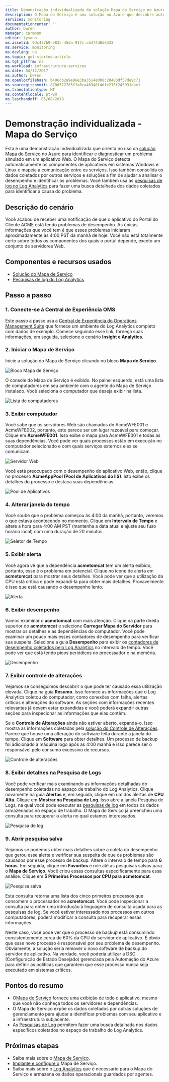 ```yaml
---
title: Demonstração individualizada da solução Mapa do Serviço no Azure | Microsoft Docs
description: O Mapa do Serviço é uma solução no Azure que descobre automaticamente os componentes do aplicativo nos sistemas Windows e Linux, e mapeia a comunicação entre os serviços. Esta é uma demonstração individualizada que orienta no uso do Mapa do Serviço para identificar e diagnosticar um problema simulado em um aplicativo Web.
services: monitoring
documentationcenter: ''
author: bwren
manager: carmonm
editor: tysonn
ms.assetid: 9dc437b9-e83c-45da-917c-cb4f4d8d6333
ms.service: monitoring
ms.devlang: na
ms.topic: get-started-article
ms.tgt_pltfrm: na
ms.workload: infrastructure-services
ms.date: 04/12/2017
ms.author: bwren
ms.openlocfilehash: b406cb2a9e96e3ba3514ed08c20483df57de9c71
ms.sourcegitcommit: 870d372785ffa8ca46346f4dfe215f245931dae1
ms.translationtype: HT
ms.contentlocale: pt-BR
ms.lasthandoff: 05/08/2018
---
```

# <a name="self-paced-demo---service-map"></a>Demonstração individualizada - Mapa do Serviço
Esta é uma demonstração individualizada que orienta no uso da [solução Mapa do Serviço](monitoring-service-map.md) no Azure para identificar e diagnosticar um problema simulado em um aplicativo Web. O Mapa do Serviço detecta automaticamente os componentes de aplicativos em sistemas Windows e Linux e mapeia a comunicação entre os serviços. Isso também consolida os dados coletados por outros serviços e soluções a fim de ajudar a analisar o desempenho e identificar os problemas. Você também usa as [pesquisas de log no Log Analytics](../log-analytics/log-analytics-log-searches.md) para fazer uma busca detalhada dos dados coletados para identificar a causa do problema.


## <a name="scenario-description"></a>Descrição do cenário
Você acabou de receber uma notificação de que o aplicativo do Portal do Cliente ACME está tendo problemas de desempenho. As únicas informações que você tem é que esses problemas iniciaram aproximadamente às 4:00 PST da manhã de hoje. Você não está totalmente certo sobre todos os componentes dos quais o portal depende, exceto um conjunto de servidores Web. 

## <a name="components-and-features-used"></a>Componentes e recursos usados
- [Solução do Mapa de Serviço](monitoring-service-map.md)
- [Pesquisas de log do Log Analytics](../log-analytics/log-analytics-log-searches.md)


## <a name="walkthrough"></a>Passo a passo

### <a name="1-connect-to-the-oms-experience-center"></a>1. Conecte-se à Central de Experiência OMS
Este passo a passo usa a [Central de Experiência do Operations Management Suite](https://experience.mms.microsoft.com/) que fornece um ambiente do Log Analytics completo com dados de exemplo. Comece seguindo esse link, forneça suas informações, em seguida, selecione o cenário **Insight e Analytics**.


### <a name="2-start-service-map"></a>2. Iniciar o Mapa de Serviço
Inicie a solução do Mapa de Serviço clicando no bloco **Mapa de Serviço**.

![Bloco Mapa de Serviço](media/monitoring-walkthrough-servicemap/tile.png)

O console do Mapa de Serviço é exibido. No painel esquerdo, está uma lista de computadores em seu ambiente com o agente do Mapa de Serviço instalado. Você seleciona o computador que deseja exibir na lista.

![Lista de computadores](media/monitoring-walkthrough-servicemap/computer-list.png)


### <a name="3-view-computer"></a>3. Exibir computador
Você sabe que os servidores Web são chamados de AcmeWFE001 e AcmeWFE002, portanto, este parece ser um lugar razoável para começar. Clique em **AcmeWFE001**. Isso exibe o mapa para AcmeWFE001 e todas as suas dependências. Você pode ver quais processos estão em execução no computador selecionado e com quais serviços externos eles se comunicam.

![Servidor Web](media/monitoring-walkthrough-servicemap/web-server.png)

Você está preocupado com o desempenho do aplicativo Web, então, clique no processo **AcmeAppPool (Pool de Aplicativos do IIS)**. Isto exibe os detalhes do processo e destaca suas dependências. 

![Pool de Aplicativos](media/monitoring-walkthrough-servicemap/app-pool.png)


### <a name="4-change-time-window"></a>4. Alterar janela do tempo

Você soube que o problema começou às 4:00 da manhã, portanto, veremos o que estava acontecendo no momento. Clique em **Intervalo de Tempo** e altere a hora para 4:00 AM PST (mantenha a data atual e ajuste seu fuso horário local) com uma duração de 20 minutos.

![Seletor de Tempo](./media/monitoring-walkthrough-servicemap/time-picker.png)


### <a name="5-view-alert"></a>5. Exibir alerta

Você agora vê que a dependência **acmetomcat** tem um alerta exibido, portanto, esse é o problema em potencial. Clique no ícone de alerta em **acmetomcat** para mostrar seus detalhes. Você pode ver que a utilização da CPU está crítica e pode expandi-la para obter mais detalhes. Provavelmente é isso que está causando o desempenho lento. 

![Alerta](./media/monitoring-walkthrough-servicemap/alert.png)


### <a name="6-view-performance"></a>6. Exibir desempenho

Vamos examinar o **acmetomcat** com mais atenção. Clique na parte direita superior do **acmetomcat** e selecione **Carregar Mapa do Servidor** para mostrar os detalhes e as dependências do computador. Você pode examinar um pouco mais esses contadores de desempenho para verificar sua suspeita. Selecione a guia **Desempenho** para exibir os [contadores de desempenho coletados pelo Log Analytics](../log-analytics/log-analytics-data-sources-performance-counters.md) no intervalo de tempo. Você pode ver que está tendo picos periódicos no processador e na memória.

![Desempenho](./media/monitoring-walkthrough-servicemap/performance.png)


### <a name="7-view-change-tracking"></a>7. Exibir controle de alterações
Vejamos se conseguimos descobrir o que pode ter causado essa utilização elevada. Clique na guia **Resumo**. Isso fornece as informações que o Log Analytics coletou do computador, como conexões com falha, alertas críticos e alterações do software. As seções com informações recentes relevantes já devem estar expandidas e você poderá expandir outras seções para inspecionar as informações que elas contêm.


Se o **Controle de Alterações** ainda não estiver aberto, expanda-o. Isso mostra as informações coletadas pela [solução do Controle de Alterações](../log-analytics/log-analytics-change-tracking.md). Parece que houve uma alteração do software feita durante a janela do tempo. Clique em **Software** para obter detalhes. Um processo de backup foi adicionado à máquina logo após as 4:00 manhã e isso parece ser o responsável pelo consumo excessivo de recursos.

![Controle de alterações](./media/monitoring-walkthrough-servicemap/change-tracking.png)



### <a name="8-view-details-in-log-search"></a>8. Exibir detalhes na Pesquisa de Logs
Você pode verificar mais examinando as informações detalhadas do desempenho coletadas no espaço de trabalho do Log Analytics. Clique novamente na guia **Alertas** e, em seguida, clique em um dos alertas de **CPU Alta**. Clique em **Mostrar na Pesquisa de Log**. Isso abre a janela Pesquisa de Logs, na qual você pode executar as [pesquisas de log](../log-analytics/log-analytics-log-searches.md) em todos os dados armazenados no espaço de trabalho. O Mapa do Serviço já preencheu uma consulta para recuperar o alerta no qual estamos interessados. 

![Pesquisa de log](./media/monitoring-walkthrough-servicemap/log-search.png)


### <a name="9-open-saved-search"></a>9. Abrir pesquisa salva
Vejamos se podemos obter mais detalhes sobre a coleta do desempenho que gerou esse alerta e verificar sua suspeita de que os problemas são causados por esse processo de backup. Altere o intervalo de tempo para **6 horas**. Em seguida, clique em **Favoritos** e role até as pesquisas salvas para o **Mapa de Serviço**. Você criou essas consultas especificamente para essa análise. Clique em **5 Primeiros Processos por CPU para acmetomcat**.

![Pesquisa salva](./media/monitoring-walkthrough-servicemap/saved-search.png)


Esta consulta retorna uma lista dos cinco primeiros processos que consomem o processador no **acmetomcat**. Você pode inspecionar a consulta para obter uma introdução à linguagem de consulta usada para as pesquisas de log. Se você estiver interessado nos processos em outros computadores, poderá modificar a consulta para recuperar essas informações.

Neste caso, você pode ver que o processo de backup está consumindo consistentemente cerca de 60% da CPU do servidor de aplicativo. É óbvio que esse novo processo é responsável por seu problema de desempenho. Obviamente, a solução seria remover o novo software de backup do servidor de aplicativo. Na verdade, você poderia utilizar a DSC (Configuração de Estado Desejado) gerenciada pela Automação do Azure para definir as políticas que garantem que esse processo nunca seja executado em sistemas críticos.


## <a name="summary-points"></a>Pontos do resumo
- O[Mapa de Serviço](monitoring-service-map.md) fornece uma exibição de todo o aplicativo, mesmo que você não conheça todos os servidores e dependências.
- O Mapa do Serviço expõe os dados coletados por outras soluções de gerenciamento para ajudar a identificar problemas com seu aplicativo e a infraestrutura subjacente.
- As [Pesquisas de Log](../log-analytics/log-analytics-log-searches.md) permitem fazer uma busca detalhada nos dados específicos coletados no espaço de trabalho do Log Analytics.  

## <a name="next-steps"></a>Próximas etapas
- Saiba mais sobre o [Mapa de Serviço](monitoring-service-map.md).
- [Implante e configure o](monitoring-service-map-configure.md) Mapa de Serviço.
- Saiba mais sobre o [Log Analytics](../log-analytics/log-analytics-overview.md) que é necessário para o Mapa do Serviço e armazena os dados operacionais guardados por agentes.